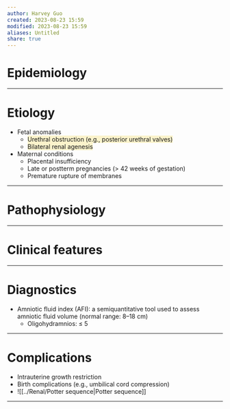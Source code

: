 ```yaml
---
author: Harvey Guo
created: 2023-08-23 15:59
modified: 2023-08-23 15:59
aliases: Untitled
share: true
---
```

# Epidemiology


---
# Etiology
- Fetal anomalies
	- <span style="background:rgba(240, 200, 0, 0.2)">Urethral obstruction (e.g., posterior urethral valves)</span>
	- <span style="background:rgba(240, 200, 0, 0.2)">Bilateral renal agenesis</span>
- Maternal conditions
	- Placental insufficiency
	- Late or postterm pregnancies (> 42 weeks of gestation)
	- Premature rupture of membranes

---
# Pathophysiology


---
# Clinical features


---
# Diagnostics
- Amniotic fluid index (AFI): a semiquantitative tool used to assess amniotic fluid volume (normal range: 8–18 cm)
	- Oligohydramnios: ≤ 5

---
# Complications
- Intrauterine growth restriction
- Birth complications (e.g., umbilical cord compression)
- ![[../Renal/Potter sequence|Potter sequence]]

---
